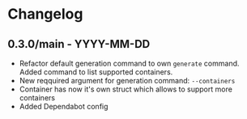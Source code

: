 # Changelog

## 0.3.0/main - YYYY-MM-DD

- Refactor default generation command to own `generate` command. Added command to list supported containers.
- New reqquired argument for generation command: `--containers`
- Container has now it's own struct which allows to support more containers
- Added Dependabot config
